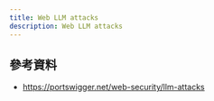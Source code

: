 ```yaml
---
title: Web LLM attacks
description: Web LLM attacks
---
```


## 參考資料

- https://portswigger.net/web-security/llm-attacks
